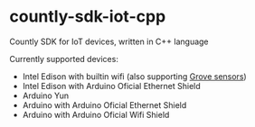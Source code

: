 # countly-sdk-iot-cpp
Countly SDK for IoT devices, written in C++ language

Currently supported devices: 

* Intel Edison with builtin wifi (also supporting [Grove sensors](http://www.seeedstudio.com/depot/Grove-Indoor-Environment-Kit-for-Intel-Edison-p-2427.html)) 
* Intel Edison with Arduino Oficial Ethernet Shield 
* Arduino Yun
* Arduino with Arduino Oficial Ethernet Shield 
* Arduino with Arduino Oficial Wifi Shield
